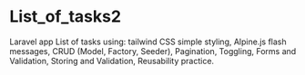 # List_of_tasks2
Laravel app List of tasks using: tailwind CSS simple styling, Alpine.js flash messages, CRUD (Model, Factory, Seeder), Pagination, Toggling, Forms and Validation, Storing and Validation,  Reusability practice.
